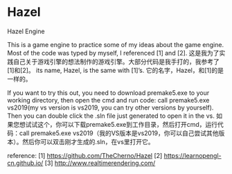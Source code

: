 # Hazel
Hazel Engine

This is a game engine to practice some of my ideas about the game engine. Most of the code was typed by myself, I referenced [1] and [2]. 
这是我为了实践自己关于游戏引擎的想法制作的游戏引擎。大部分代码是我手打的，我参考了[1]和[2]。
its name, Hazel, is the same with [1]’s.
它的名字，Hazel，和[1]的是一样的。

If you want to try this out, you need to download premake5.exe to your working directory, then open the cmd and run code: call premake5.exe vs2019(my vs version is vs2019, you can try other versions by yourself). Then you can double click the .sln file just generated to open it in the vs.
如果您想试试这个，你可以下载premake5.exe到工作目录，然后打开cmd，运行代码：call premake5.exe vs2019（我的VS版本是vs2019，你可以自己尝试其他版本）。然后你可以双击刚才生成的.sln，在vs里打开它。

reference:
 [1] https://github.com/TheCherno/Hazel
 [2] https://learnopengl-cn.github.io/
 [3] http://www.realtimerendering.com/
 
 
